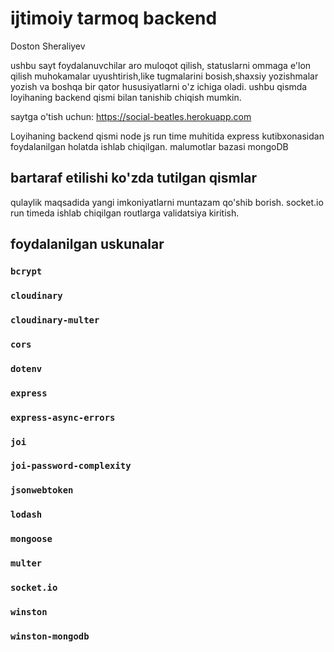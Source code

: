 # ijtimoiy tarmoq backend
Doston Sheraliyev

ushbu sayt foydalanuvchilar aro muloqot qilish, statuslarni ommaga e'lon qilish
muhokamalar uyushtirish,like tugmalarini bosish,shaxsiy yozishmalar yozish
va boshqa bir qator hususiyatlarni o'z ichiga oladi.
ushbu qismda loyihaning backend qismi bilan tanishib chiqish mumkin.

saytga o'tish uchun: https://social-beatles.herokuapp.com
 
Loyihaning backend qismi node js run time muhitida express kutibxonasidan foydalanilgan holatda ishlab chiqilgan.
malumotlar bazasi mongoDB

## bartaraf etilishi ko'zda tutilgan qismlar

qulaylik maqsadida yangi imkoniyatlarni muntazam qo'shib borish.
socket.io run timeda ishlab chiqilgan routlarga validatsiya kiritish.

## foydalanilgan uskunalar

### `bcrypt`
### `cloudinary`
### `cloudinary-multer`
### `cors`
### `dotenv`
### `express`
### `express-async-errors`
### `joi`
### `joi-password-complexity`
### `jsonwebtoken`
### `lodash`
### `mongoose`
### `multer`
### `socket.io`
### `winston`
### `winston-mongodb`
